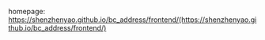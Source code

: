 homepage:  https://shenzhenyao.github.io/bc_address/frontend/(https://shenzhenyao.github.io/bc_address/frontend/)
